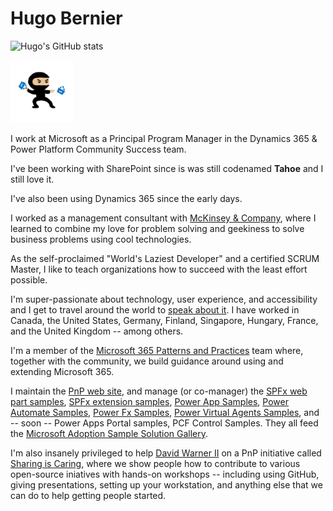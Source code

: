 # Hugo Bernier

![Hugo's GitHub stats](https://github-readme-stats.vercel.app/api?username=hugoabernier&show_icons=true&count_private=true)

<img src='https://github.com/hugoabernier/hugoabernier/raw/master/assets/tahoeninjatransparent.png' alt='Tahoe Ninja' width='100'/>

I work at Microsoft as a Principal Program Manager in the Dynamics 365 & Power Platform Community Success team. 

I've been working with SharePoint since is was still codenamed **Tahoe** and I still love it.

I've also been using Dynamics 365 since the early days. 

I worked as a management consultant with [McKinsey & Company](https://www.mckinsey.com/), where I learned to combine my love for problem solving and geekiness to solve business problems using cool technologies.

As the self-proclaimed "World's Laziest Developer" and a certified SCRUM Master, I like to teach organizations how to succeed with the least effort possible. 

I'm super-passionate about technology, user experience, and accessibility and I get to travel around the world to [speak about it](https://sessionize.com/bernierh/). I have worked in Canada, the United States, Germany, Finland, Singapore, Hungary, France, and the United Kingdom -- among others.

I'm a member of the [Microsoft 365 Patterns and Practices](https://aka.ms/m365pnp) team where, together with the community, we build guidance around using and extending Microsoft 365.

I maintain the [PnP web site](https://aka.ms/m365pnp), and manage (or co-manager) the [SPFx web part samples](https://aka.ms/spfx-webparts), [SPFx extension samples](https://aka.ms/spfx-extensions), [Power App Samples](https://aka.ms/powerapps-samples), [Power Automate Samples](https://aka.ms/powerautomate-samples), [Power Fx Samples](https://aka.ms/powerfx-samples), [Power Virtual Agents Samples](https://aka.ms/powerva-samples), and -- soon -- Power Apps Portal samples, PCF Control Samples. They all feed the [Microsoft Adoption Sample Solution Gallery](https://adoption.microsoft.com/sample-solution-gallery).

I'm also insanely privileged to help [David Warner II](https://github.com/popwarner) on a PnP initiative called [Sharing is Caring](https://aka.ms/sharing-is-caring), where we show people how to contribute to various open-source iniatives with hands-on workshops -- including using GitHub, giving presentations, setting up your workstation, and anything else that we can do to help getting people started.
